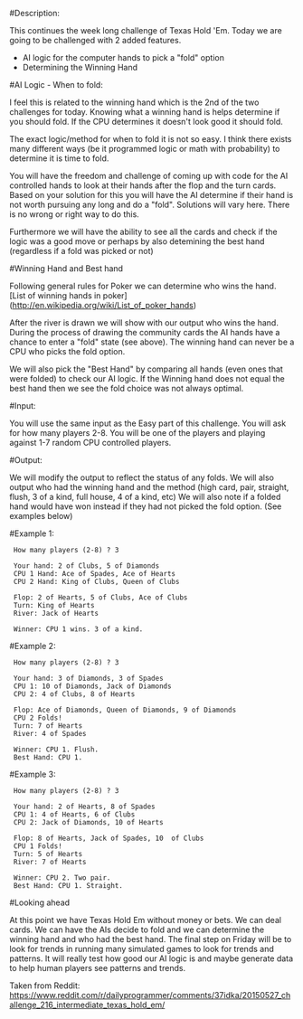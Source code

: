 #Description:

This continues the week long challenge of Texas Hold 'Em. Today we are going to be challenged with 2 added features.

* AI logic for the computer hands to pick a "fold" option
* Determining the Winning Hand

#AI Logic - When to fold:

I feel this is related to the winning hand which is the 2nd of the two challenges for today. Knowing what a winning hand is helps determine if you should fold. If the CPU determines it doesn't look good it should fold.

The exact logic/method for when to fold it is not so easy. I think there exists many different ways (be it programmed logic or math with probability) to determine it is time to fold.

You will have the freedom and challenge of coming up with code for the AI controlled hands to look at their hands after the flop and the turn cards. Based on your solution for this you will have the AI determine if their hand is not worth pursuing any long and do a "fold". Solutions will vary here. There is no wrong or right way to do this. 

Furthermore we will have the ability to see all the cards and check if the logic was a good move or perhaps by also detemining the best hand (regardless if a fold was picked or not)

#Winning Hand and Best hand

Following general rules for Poker we can determine who wins the hand. [List of winning hands in poker] (http://en.wikipedia.org/wiki/List_of_poker_hands)

After the river is drawn we will show with our output who wins the hand. During the process of drawing the community cards the AI hands have a chance to enter a "fold" state (see above). The winning hand can never be a CPU who picks the fold option.

We will also pick the "Best Hand" by comparing all hands (even ones that were folded) to check our AI logic. If the Winning hand does not equal the best hand then we see the fold choice was not always optimal.

#Input:

You will use the same input as the Easy part of this challenge. You will ask for how many players 2-8. You will be one of the players and playing against 1-7 random CPU controlled players.

#Output:

We will modify the output to reflect the status of any folds. We will also output who had the winning hand and the method (high card, pair, straight, flush, 3 of a kind, full house, 4 of a kind, etc) We will also note if a folded hand would have won instead if they had not picked the fold option. (See examples below)

#Example 1:

     How many players (2-8) ? 3

     Your hand: 2 of Clubs, 5 of Diamonds
     CPU 1 Hand: Ace of Spades, Ace of Hearts
     CPU 2 Hand: King of Clubs, Queen of Clubs

     Flop: 2 of Hearts, 5 of Clubs, Ace of Clubs
     Turn: King of Hearts
     River: Jack of Hearts

     Winner: CPU 1 wins. 3 of a kind.

#Example 2:

     How many players (2-8) ? 3

     Your hand: 3 of Diamonds, 3 of Spades
     CPU 1: 10 of Diamonds, Jack of Diamonds
     CPU 2: 4 of Clubs, 8 of Hearts

     Flop: Ace of Diamonds, Queen of Diamonds, 9 of Diamonds
     CPU 2 Folds!
     Turn: 7 of Hearts
     River: 4 of Spades

     Winner: CPU 1. Flush.
     Best Hand: CPU 1.

#Example 3: 

     How many players (2-8) ? 3

     Your hand: 2 of Hearts, 8 of Spades
     CPU 1: 4 of Hearts, 6 of Clubs
     CPU 2: Jack of Diamonds, 10 of Hearts

     Flop: 8 of Hearts, Jack of Spades, 10  of Clubs
     CPU 1 Folds!
     Turn: 5 of Hearts
     River: 7 of Hearts 

     Winner: CPU 2. Two pair.
     Best Hand: CPU 1. Straight.

#Looking ahead

At this point we have Texas Hold Em without money or bets. We can deal cards. We can have the AIs decide to fold and we can determine the winning hand and who had the best hand. The final step on Friday will be to look for trends in running many simulated games to look for trends and patterns. It will really test how good our AI logic is and maybe generate data to help human players see patterns and trends.


Taken from Reddit: https://www.reddit.com/r/dailyprogrammer/comments/37idka/20150527_challenge_216_intermediate_texas_hold_em/
